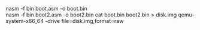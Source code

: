nasm -f bin boot.asm -o boot.bin  
nasm -f bin boot2.asm -o boot2.bin
cat boot.bin boot2.bin > disk.img
qemu-system-x86_64 -drive file=disk.img,format=raw
